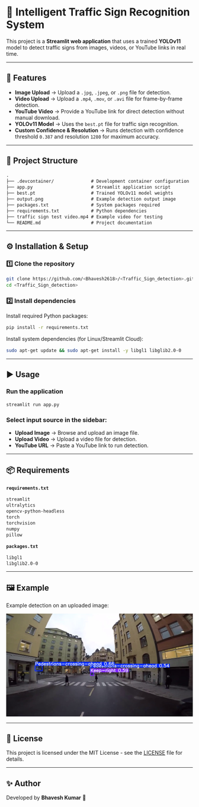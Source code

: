 # 🚦 Intelligent Traffic Sign Recognition System

This project is a **Streamlit web application** that uses a trained **YOLOv11** model to detect traffic signs from images, videos, or YouTube links in real time.

---

## 📌 Features
- **Image Upload** → Upload a `.jpg`, `.jpeg`, or `.png` file for detection.
- **Video Upload** → Upload a `.mp4`, `.mov`, or `.avi` file for frame-by-frame detection.
- **YouTube Video** → Provide a YouTube link for direct detection without manual download.
- **YOLOv11 Model** → Uses the `best.pt` file for traffic sign recognition.
- **Custom Confidence & Resolution** → Runs detection with confidence threshold `0.387` and resolution `1280` for maximum accuracy.

---

## 📂 Project Structure
```
.
├── .devcontainer/              # Development container configuration
├── app.py                      # Streamlit application script
├── best.pt                     # Trained YOLOv11 model weights
├── output.png                  # Example detection output image
├── packages.txt                # System packages required
├── requirements.txt            # Python dependencies
├── traffic sign test video.mp4 # Example video for testing
└── README.md                   # Project documentation
```

---

## ⚙️ Installation & Setup

### 1️⃣ Clone the repository
```bash
git clone https://github.com/<Bhavesh2618>/<Traffic_Sign_detection>.git
cd <Traffic_Sign_detection>
```

### 2️⃣ Install dependencies
Install required Python packages:
```bash
pip install -r requirements.txt
```

Install system dependencies (for Linux/Streamlit Cloud):
```bash
sudo apt-get update && sudo apt-get install -y libgl1 libglib2.0-0
```

---

## ▶️ Usage

### Run the application
```bash
streamlit run app.py
```

### Select input source in the sidebar:
- **Upload Image** → Browse and upload an image file.
- **Upload Video** → Upload a video file for detection.
- **YouTube URL** → Paste a YouTube link to run detection.

---

## 📦 Requirements

**`requirements.txt`**
```
streamlit
ultralytics
opencv-python-headless
torch
torchvision
numpy
pillow
```

**`packages.txt`**
```
libgl1
libglib2.0-0
```

---

## 🖼 Example
Example detection on an uploaded image:

![Output Example](output.png)

---

## 📜 License
This project is licensed under the MIT License - see the [LICENSE](LICENSE) file for details.

---

## ✨ Author
Developed by **Bhavesh Kumar** 🚀
